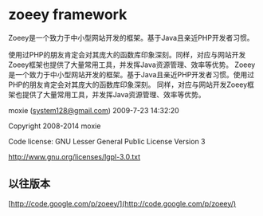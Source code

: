# zoeey framework

Zoeey是一个致力于中小型网站开发的框架。基于Java且亲近PHP开发者习惯。

使用过PHP的朋友肯定会对其庞大的函数库印象深刻。同样，对应与网站开发Zoeey框架也提供了大量常用工具，并发挥Java资源管理、效率等优势。 Zoeey是一个致力于中小型网站开发的框架。基于Java且亲近PHP开发者习惯。使用过PHP的朋友肯定会对其庞大的函数库印象深刻。 同样，对应与网站开发Zoeey框架也提供了大量常用工具，并发挥Java资源管理、效率等优势。 



moxie (system128@gmail.com) 2009-7-23 14:32:20

Copyright 2008-2014 moxie

Code license: GNU Lesser General Public License Version 3

http://www.gnu.org/licenses/lgpl-3.0.txt



## 以往版本
[http://code.google.com/p/zoeey/](http://code.google.com/p/zoeey/)
